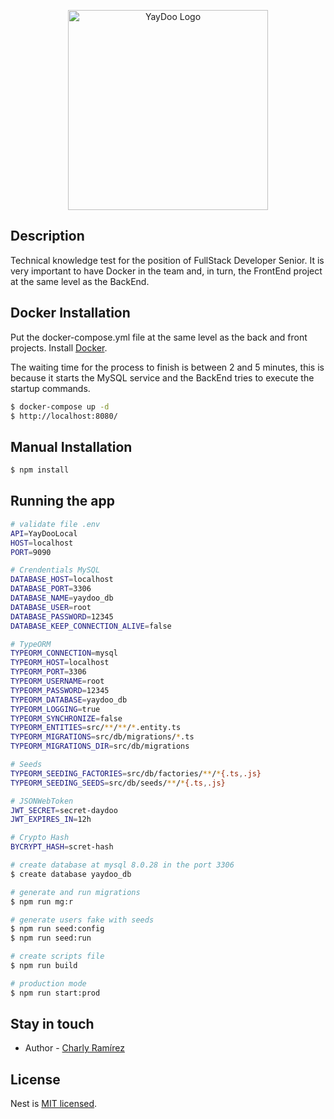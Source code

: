 <p align="center">
  <a href="https://yaydoo.com/es/" target="blank"><img src="https://careers.yaydoo.com/wp-content/uploads/2021/10/Yaydoo_Logo_Color_Black.png" width="320" alt="YayDoo Logo" /></a>
</p>

## Description

Technical knowledge test for the position of FullStack Developer Senior. It is very important to have Docker in the team and, in turn, the FrontEnd project at the same level as the BackEnd. 

## Docker Installation

Put the docker-compose.yml file at the same level as the back and front projects. Install [Docker](https://www.docker.com/get-started/).

The waiting time for the process to finish is between 2 and 5 minutes, this is because it starts the MySQL service and the BackEnd tries to execute the startup commands.

```bash
$ docker-compose up -d
$ http://localhost:8080/
```

## Manual Installation

```bash
$ npm install
```

## Running the app

```bash
# validate file .env
API=YayDooLocal
HOST=localhost
PORT=9090

# Crendentials MySQL
DATABASE_HOST=localhost
DATABASE_PORT=3306
DATABASE_NAME=yaydoo_db
DATABASE_USER=root
DATABASE_PASSWORD=12345
DATABASE_KEEP_CONNECTION_ALIVE=false

# TypeORM
TYPEORM_CONNECTION=mysql
TYPEORM_HOST=localhost
TYPEORM_PORT=3306
TYPEORM_USERNAME=root
TYPEORM_PASSWORD=12345
TYPEORM_DATABASE=yaydoo_db
TYPEORM_LOGGING=true
TYPEORM_SYNCHRONIZE=false
TYPEORM_ENTITIES=src/**/**/*.entity.ts
TYPEORM_MIGRATIONS=src/db/migrations/*.ts
TYPEORM_MIGRATIONS_DIR=src/db/migrations

# Seeds
TYPEORM_SEEDING_FACTORIES=src/db/factories/**/*{.ts,.js}
TYPEORM_SEEDING_SEEDS=src/db/seeds/**/*{.ts,.js}

# JSONWebToken
JWT_SECRET=secret-daydoo
JWT_EXPIRES_IN=12h

# Crypto Hash
BYCRYPT_HASH=scret-hash
```

```bash
# create database at mysql 8.0.28 in the port 3306
$ create database yaydoo_db

# generate and run migrations
$ npm run mg:r

# generate users fake with seeds
$ npm run seed:config
$ npm run seed:run

# create scripts file
$ npm run build

# production mode
$ npm run start:prod
```

## Stay in touch

- Author - [Charly Ramírez](https://github.com/CharlyEstudio)

## License

Nest is [MIT licensed](LICENSE).
